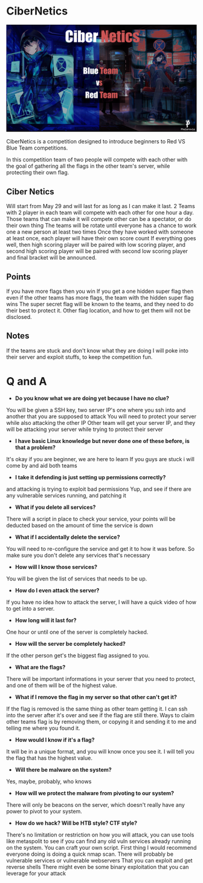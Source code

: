 # CiberNetics



![](/CiberNetics.png)

CiberNetics is a competition designed to introduce beginners to Red VS Blue Team competitions.

In this competition team of two people will compete with each other with the goal of gathering 
all the flags in the other team's server, while protecting their own flag. 

## Ciber Netics

Will start from May 29 and will last for as long as I can make it last.
2 Teams with 2 player in each team will compete with each other for one hour a day.
Those teams that can make it will compete other can be a spectator, or do their own thing
The teams will be rotate until everyone has a chance to work one a new person at least two times
Once they have worked with someone at least once, each player will have their own score count
If everything goes well, then high scoring player will be paired with low scoring player, and second high scoring player will be paired with second low scoring player and final bracket will be announced.

## Points

If you have more flags then you win
If you get a one hidden super flag then even if the other teams has more flags, the team with the hidden super flag wins
The super secret flag will be known to the teams, and they need to do their best to protect it. Other flag location, and how to get them will not be disclosed.

## Notes

If the teams are stuck and don't know what they are doing I will poke into their server and exploit stuffs, to keep the competition fun.

# Q and A 

* **Do you know what we are doing yet because I have no clue?**

You will be given a SSH key, two server IP's one where you ssh into
and another that you are supposed to attack
You will need to protect your server while also attacking the other IP
Other team will get your server IP, and they will be attacking your server while trying to protect their server

* **I have basic Linux knowledge but never done one of these before, is that a problem?**

It's okay if you are beginner, we are here to learn
If you guys are stuck i will come by and aid both teams 

* **I take it defending is just setting up permissions correctly?**

and attacking is trying to exploit bad permissions
Yup, and see if there are any vulnerable services running, and patching it

* **What if you delete all services?**

There will a script in place to check your service, your points will be deducted based on the amount of time the service is down

* **What if I accidentally delete the service?**

You will need to re-configure the service and get it to how it was before.
So make sure you don't delete any services that's necessary

* **How will I know those services?**

You will be given the list of services that needs to be up.

* **How do I even attack the server?**

If you have no idea how to attack the server, I will have a quick video of how to get into a server.

* **How long will it last for?**

One hour or until one of the server is completely hacked.

* **How will the server be completely hacked?**

If the other person get's the biggest flag assigned to you.

* **What are the flags?**

There will be important informations in your server that you need to protect, and one of them will be of the highest value. 

* **What if I remove the flag in my server so that other can't get it?**

If the flag is removed is the same thing as other team getting it.
I can ssh into the server after it's over and see if the flag are still there.
Ways to claim other teams flag is by removing them, or copying it and sending it to me and telling me where you found it.

* **How would I know if it's a flag?**

It will be in a unique format, and you will know once you see it.
I will tell you the flag that has the highest value.

* **Will there be malware on the system?**

Yes, maybe, probably, who knows 

* **How will we protect the malware from pivoting to our system?**

There will only be beacons on the server, which doesn't really have any power to pivot to your system. 

* **How do we hack? Will be HTB style? CTF style?**

There's no limitation or restriction on how you will attack, you can use tools like metaspolit to see if you can find any old vuln services already running on the system.
You can craft your own script.
First thing I would recommend everyone doing is doing a quick nmap scan.
There will probably be vulnerable services or vulnerable webservers
That you can exploit and get reverse shells
There might even be some binary exploitation that you can leverage for your attack


